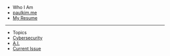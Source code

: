 * Who I Am
* [paulkim.me](https://paulkim.me/?utm_source=techblog&utm_content=navbar)
* [My Resume](https://resume.paulkim.me/?utm_source=techblog&utm_content=navbar)

***

* Topics
* [Cybersecurity](https://blog.paulkim.me/cybersecurity/)
* [A.I.](https://blog.paulkim.me/artificial-intelligence/)
* [Current Issue](https://blog.paulkim.me/current-issue)
